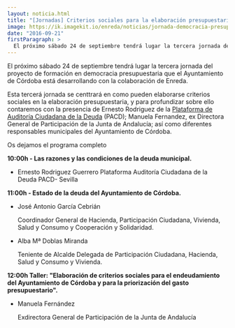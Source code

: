 ```yaml
---
layout: noticia.html
title: "[Jornadas] Criterios sociales para la elaboración presupuestaria"
image: https://ik.imagekit.io/enreda/noticias/jornada-democracia-presupuestaria.png?updatedAt=1700044791043
date: "2016-09-21"
firstParagraph: >
  El próximo sábado 24 de septiembre tendrá lugar la tercera jornada del proyecto de formación en democracia presupuestaria que el Ayuntamiento de Córdoba está desarrollando con la colaboración de Enreda.
---
```


El próximo sábado 24 de septiembre tendrá lugar la tercera jornada del proyecto de formación en democracia presupuestaria que el Ayuntamiento de Córdoba está desarrollando con la colaboración de Enreda.

Esta tercerá jornada se centtrará en como pueden elaborarse criterios sociales en la elaboración presupuestaria, y para profundizar sobre ello contaremos con la presencia de Ernesto Rodriguez de la [Plataforma de Auditoría Ciudadana de la Deuda](http://auditoriaciudadana.net/) (PACD); Manuela Fernandez, ex Directora General de Participación de la Junta de Andalucía; así como diferentes responsables municipales del Ayuntamiento de Córdoba.

Os dejamos el programa completo

**10:00h - Las razones y las condiciones de la deuda municipal.**  
    
* Ernesto Rodriguez Guerrero
Plataforma Auditoría Ciudadana de la Deuda PACD- Sevilla


**11:00h - Estado de la deuda del Ayuntamiento de Córdoba.**  

* José Antonio García Cebrián
  
  Coordinador General de Hacienda, Participación Ciudadana, Vivienda, Salud y Consumo y Cooperación y Solidaridad.

* Alba Mª Doblas Miranda 
  
  Teniente de Alcalde Delegada de Participación Ciudadana, Hacienda, Salud y Consumo y Vivienda.


**12:00h Taller: "Elaboración de criterios sociales para el endeudamiento del Ayuntamiento de Córdoba y para la priorización del gasto presupuestario".**
           
* Manuela Fernández
  
  Exdirectora General de Participación de la Junta de Andalucía